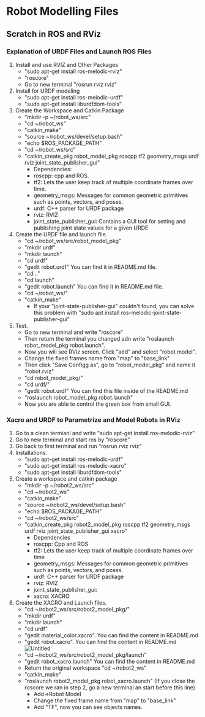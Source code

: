 # Robot Modelling Files

## Scratch in ROS and RViz
### Explanation of URDF Files and Launch ROS Files
1. Install and use RVIZ and Other Packages
    * "sudo apt-get install ros-melodic-rviz"
    * "roscore"
    * Go to new terminal "rosrun rviz rviz"
2. Install for URDF modeling
    * "sudo apt-get install ros-melodic-urdf"
    * "sudo apt-get install liburdfdom-tools"
3. Create the Workspace and Catkin Package
    * "mkdir -p ~/robot_ws/src"
    * "cd ~/robot_ws"
    * "catkin_make"
    * "source ~/robot_ws/devel/setup.bash"
    * "echo $ROS_PACKAGE_PATH"
    * "cd ~/robot_ws/src"
    * "catkin_create_pkg robot_model_pkg roscpp tf2 geometry_msgs urdf rviz joint_state_publisher_gui"
        * Dependencies:
        - roscpp: cpp and ROS.
        - tf2: Lets the user keep track of multiple coordinate frames over time.
        - geometry_msgs: Messages for common geometric primitives such as points, vectors, and poses.
        - urdf: C++ parser for URDF package
        - rviz: RVIZ
        - joint_state_publisher_gui: Contains a GUI tool for setting and publishing joint state values for a given URDE
4. Create the URDF file and launch file.
    - "cd ~/robot_ws/src/robot_model_pkg"
    - "mkdir urdf"
    - "mkdir launch"
    - "cd urdf"
    - "gedit robot.urdf" You can find it in README.md file.
    - "cd .."
    - "cd launch"
    - "gedit robot.launch" You can find it in README.md file.
    - "cd ~/robot_ws/"
    - "catkin_make"
        * If your "joint-state-publisher-gui" couldn't found, you can solve this problem with "sudo apt install ros-melodic-joint-state-publisher-gui"
5. Test.
    - Go to new terminal and write "roscore"
    - Then return the terminal you changed adn write "roslaunch robot_model_pkg robot.launch".
    - Now you will see RViz screen. Click "add" and select "robot model".
    - Change the fixed frames name from "map" to "base_link"
    - Then click "Save Configg as", go to "robot_model_pkg" and name it "robot.rviz"
    - "cd robot_model_pkg/"
    - "cd urdf/"
    - "gedit robot.urdf" You can find this file inside of the README.md
    - "roslaunch robot_model_pkg robot.launch"
    - Now you are able to control the green box from small GUI.

### Xacro and URDF to Parametrize and Model Robots in RViz
1. Go to a clean termianl and write "sudo apt-get install ros-melodic-rviz"
2. Go to new terminal and start ros by "roscore"
3. Go back to first terminal and run "rosrun rviz rviz"
4. Installations.
    - "sudo apt-get install ros-melodic-urdf"
    - "sudo apt-get install ros-melodic-xacro"
    - "sudo apt-get install liburdfdom-tools"
5. Create a workspace and catkin package
    - "mkdir -p ~/robot2_ws/src"
    - "cd ~/robot2_ws"
    - "catkin_make"
    - "source ~/robot2_ws/devel/setup.bash"
    - "echo $ROS_PACKAGE_PATH"
    - "cd ~/robot2_ws/src"
    - "catkin_create_pkg robot2_model_pkg roscpp tf2 geometry_msgs urdf rviz joint_state_publisher_gui xacro"
        - Dependencies
        * roscpp: Cpp and ROS
        * tf2: Lets the user keep track of multiple coordinate frames over time
        * geometry_msgs: Messages for common geometric primitives such as points, vectors, and poses.
        * urdf: C++ parser for URDF package
        * rviz: RVIZ
        * joint_state_publisher_gui: 
        * xacro: XACRO
6. Create the XACRO and Launch files.
    - "cd ~/robot2_ws/src/robot2_model_pkg/"
    - "mkdir urdf"
    - "mkdir launch"
    - "cd urdf"
    - "gedit material_color.xacro". You can find the content in README.md
    - "gedit robot.xacro". You can find the content in README.md
    ![Untitled](https://github.com/BeratTezer/Robot-Modelling/assets/64587561/9eea0efe-ea65-4550-929c-f0d0f346f3c1)
    - "cd ~/robot2_ws/src/robot2_model_pkg/launch"
    - "gedit robot_xacro.launch" You can find the content in README.md
    - Return the original workspace "cd ~/robot2_ws"
    - "catkin_make"
    - "roslaunch robot2_model_pkg robot_xacro.launch" (If you close the roscore we ran in step 2, go a new terminal an start before this line)
        * Add->Robot Model
        * Change the fixed frame name from "map" to "base_link"
        * Add "TF", now you can see objects names.